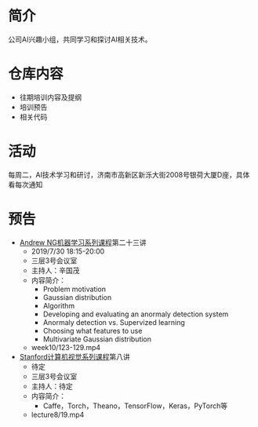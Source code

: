 # 简介
公司AI兴趣小组，共同学习和探讨AI相关技术。
# 仓库内容
- 往期培训内容及提纲
- 培训预告
- 相关代码
# 活动
每周二，AI技术学习和研讨，济南市高新区新泺大街2008号银荷大厦D座，具体看每次通知
# 预告
- [Andrew NG机器学习系列课程](https://github.com/guomxin/SIGAI/blob/master/NGMachineLearningTraining.md)第二十三讲
  - 2019/7/30 18:15-20:00
  - 三层3号会议室
  - 主持人：辛国茂
  - 内容简介：
    - Problem motivation
    - Gaussian distribution
    - Algorithm
    - Developing and evaluating an anormaly detection system
    - Anormaly detection vs. Supervized learning
    - Choosing what features to use
    - Multivariate Gaussian distribution
  -  week10/123-129.mp4
- [Stanford计算机视觉系列课程](https://github.com/guomxin/SIGAI/blob/master/CS231n-2017.md)第八讲
  - 待定
  - 三层3号会议室
  - 主持人：待定
  - 内容简介：
    - Caffe，Torch，Theano，TensorFlow，Keras，PyTorch等
  - lecture8/19.mp4
